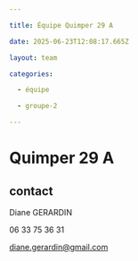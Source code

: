 ```yaml
---

title: Équipe Quimper 29 A

date: 2025-06-23T12:08:17.665Z

layout: team

categories:

  - équipe

  - groupe-2

---
```


# Quimper 29 A



## contact 

Diane GERARDIN

06 33 75 36 31

diane.gerardin@gmail.com

